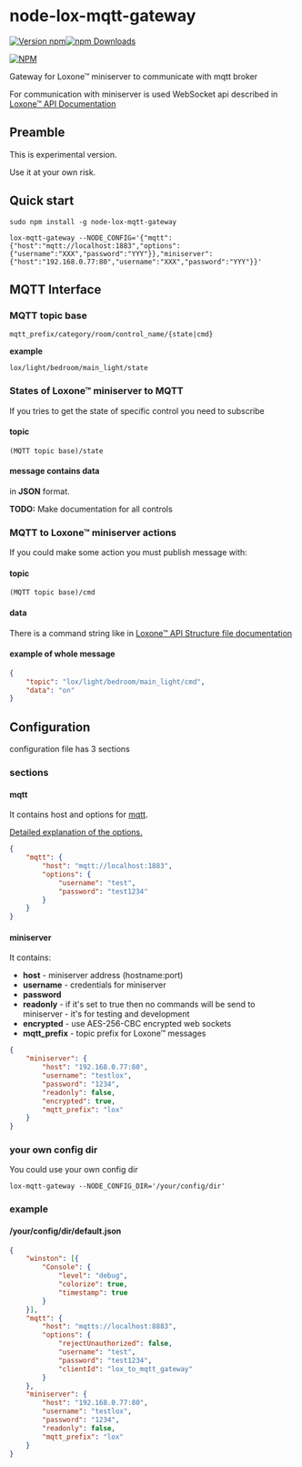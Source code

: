 # node-lox-mqtt-gateway

[![Version npm](https://img.shields.io/npm/v/node-lox-mqtt-gateway.svg?style=flat-square)](https://www.npmjs.com/package/node-lox-mqtt-gateway)[![npm Downloads](https://img.shields.io/npm/dm/node-lox-mqtt-gateway.svg?style=flat-square)](https://www.npmjs.com/package/node-lox-mqtt-gateway)

[![NPM](https://nodei.co/npm/node-lox-mqtt-gateway.png?downloads=true&downloadRank=true)](https://nodei.co/npm/node-lox-mqtt-gateway/)

Gateway for Loxone™ miniserver to communicate with mqtt broker

For communication with miniserver is used WebSocket api described in [Loxone™ API Documentation](http://www.loxone.com/enen/service/documentation/api/api.html)

## Preamble

This is experimental version.

Use it at your own risk.

## Quick start

`sudo npm install -g node-lox-mqtt-gateway`

`lox-mqtt-gateway --NODE_CONFIG='{"mqtt":{"host":"mqtt://localhost:1883","options":{"username":"XXX","password":"YYY"}},"miniserver":{"host":"192.168.0.77:80","username":"XXX","password":"YYY"}}'`

## MQTT Interface

### MQTT topic base

`mqtt_prefix/category/room/control_name/{state|cmd}`

**example**

`lox/light/bedroom/main_light/state`

### States of Loxone™ miniserver to MQTT

If you tries to get the state of specific control you need to subscribe

#### topic

`(MQTT topic base)/state`

#### message contains data

in **JSON** format.

**TODO:** Make documentation for all controls

### MQTT to Loxone™ miniserver actions

If you could make some action you must publish message with:

#### topic

`(MQTT topic base)/cmd`

#### data

There is a command string like in [Loxone™ API Structure file documentation](http://www.loxone.com/tl_files/loxone/downloads/other/loxone-structure-file.pdf)


#### example of whole message

```json
{
    "topic": "lox/light/bedroom/main_light/cmd",
    "data": "on"
}
```


## Configuration

configuration file has 3 sections

### sections


#### mqtt

It contains host and options for [mqtt](https://github.com/mqttjs/MQTT.js).

[Detailed explanation of the options.](https://github.com/mqttjs/MQTT.js#mqttclientstreambuilder-options)

```json
{
    "mqtt": {
        "host": "mqtt://localhost:1883",
        "options": {
            "username": "test",
            "password": "test1234"
        }
    }
}
```

#### miniserver

It contains:

* **host** - miniserver address (hostname:port)
* **username** - credentials for miniserver
* **password**
* **readonly** - if it's set to true then no commands will be send to miniserver - it's for testing and development
* **encrypted** - use AES-256-CBC encrypted web sockets
* **mqtt_prefix** - topic prefix for Loxone™ messages

```json
{
    "miniserver": {
        "host": "192.168.0.77:80",
        "username": "testlox",
        "password": "1234",
        "readonly": false,
        "encrypted": true,
        "mqtt_prefix": "lox"
    }
}
```
### your own config dir

You could use your own config dir

`lox-mqtt-gateway --NODE_CONFIG_DIR='/your/config/dir'`

### example

#### /your/config/dir/default.json

```json
{
    "winston": [{
        "Console": {
            "level": "debug",
            "colorize": true,
            "timestamp": true
        }
    }],
    "mqtt": {
        "host": "mqtts://localhost:8883",
        "options": {
            "rejectUnauthorized": false,
            "username": "test",
            "password": "test1234",
            "clientId": "lox_to_mqtt_gateway"
        }
    },
    "miniserver": {
        "host": "192.168.0.77:80",
        "username": "testlox",
        "password": "1234",
        "readonly": false,
        "mqtt_prefix": "lox"
    }
}
```



